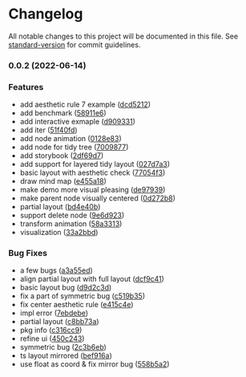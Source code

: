 # Changelog

All notable changes to this project will be documented in this file. See [standard-version](https://github.com/conventional-changelog/standard-version) for commit guidelines.

### 0.0.2 (2022-06-14)


### Features

* add aesthetic rule 7 example ([dcd5212](https://github.com/zxch3n/tidy/commit/dcd52124440ce66992635ad490311d18eb1175af))
* add benchmark ([58911e6](https://github.com/zxch3n/tidy/commit/58911e6a1c5172a145bcd2ff83eb240aacb8f5e1))
* add interactive exmaple ([d909331](https://github.com/zxch3n/tidy/commit/d90933191f34d0b7d346af3bb3ab234451cfccdf))
* add iter ([51f40fd](https://github.com/zxch3n/tidy/commit/51f40fdff591715dba957a9beb9ba912adbbaea7))
* add node animation ([0128e83](https://github.com/zxch3n/tidy/commit/0128e83d75ed3d852856b8195c815a216dbb66d4))
* add node for tidy tree ([7009877](https://github.com/zxch3n/tidy/commit/70098776f5e53c5bd6ddfc906f7472dfa28e6158))
* add storybook ([2df69d7](https://github.com/zxch3n/tidy/commit/2df69d7acfd4abc99d582ab3440f03b58176f3d6))
* add support for layered tidy layout ([027d7a3](https://github.com/zxch3n/tidy/commit/027d7a3a4910d7a76a5a0c02ca4428d9117b0c5e))
* basic layout with aesthetic check ([77054f3](https://github.com/zxch3n/tidy/commit/77054f3ad357f46a22cb3a8a03c6475b7bf18d31))
* draw mind map ([e455a18](https://github.com/zxch3n/tidy/commit/e455a18a2f53588b7a03a933854dfb246d90adb5))
* make demo more visual pleasing ([de97939](https://github.com/zxch3n/tidy/commit/de97939f3952db35ef97e27a55b7274474305e45))
* make parent node visually centered ([0d272b8](https://github.com/zxch3n/tidy/commit/0d272b85efb6aa5b6d1b8ddcf2fe494977d47da9))
* partial layout ([bd4e40b](https://github.com/zxch3n/tidy/commit/bd4e40bae820e725ad21db9295f9d65d85fbc3e7))
* support delete node ([9e6d923](https://github.com/zxch3n/tidy/commit/9e6d923c62c57c91f37c818878da72d67c210a12))
* transform animation ([58a3313](https://github.com/zxch3n/tidy/commit/58a3313fd4a70b1b98ae4762f31aafa42a1513d2))
* visualization ([33a2bbd](https://github.com/zxch3n/tidy/commit/33a2bbd672e69b92122a0b169bcede4a7041bdc5))


### Bug Fixes

* a few bugs ([a3a55ed](https://github.com/zxch3n/tidy/commit/a3a55eddbbe6b06683dc1c168cef90c858192f8c))
* align partial layout with full layout ([dcf9c41](https://github.com/zxch3n/tidy/commit/dcf9c41088fc98abd15b17c94cdb941d24a064b8))
* basic layout bug ([d9d2c3d](https://github.com/zxch3n/tidy/commit/d9d2c3d78d9deed85bbcfb484377c0d5a0f77dc4))
* fix a part of symmetric bug ([c519b35](https://github.com/zxch3n/tidy/commit/c519b35c6aad3ef1fae786aecab79977403b26fe))
* fix center aesthetic rule ([e415c4e](https://github.com/zxch3n/tidy/commit/e415c4e9a633057bd97beb74d243bed5b07aacc3))
* impl error ([7ebdebe](https://github.com/zxch3n/tidy/commit/7ebdebe63414d94a4db89072e8b6a843a3b74228))
* partial layout ([c8bb73a](https://github.com/zxch3n/tidy/commit/c8bb73a9489cb027912d4f3300bafcb9566e769d))
* pkg info ([c316cc9](https://github.com/zxch3n/tidy/commit/c316cc9cd036b87db2559f74855e53ac68c7b7d7))
* refine ui ([450c243](https://github.com/zxch3n/tidy/commit/450c2433ee4a7f4afe17396a4a27e8fbb83397b5))
* symmetric bug ([2c3b6eb](https://github.com/zxch3n/tidy/commit/2c3b6eb310797583a2e22c5eb1d9c401a6a4f7da))
* ts layout mirrored ([bef916a](https://github.com/zxch3n/tidy/commit/bef916aec75ef9043c543a5ca64c87291a272d9d))
* use float as coord & fix mirror bug ([558b5a2](https://github.com/zxch3n/tidy/commit/558b5a24cea02878583546052838dacd551d2466))

